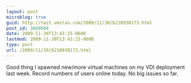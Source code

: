 ```yaml
---
layout: post
microblog: true
guid: http://twit.vmstan.com/2009/11/30/6210930173.html
post_id: 3049504
date: 2009-11-30T13:43:15-0600
lastmod: 2009-11-30T13:43:15-0600
type: post
url: /2009/11/30/6210930173.html
---
```

Good thing I spawned new/more virtual machines on my VDI deployment last week. Record numbers of users online today. No big issues so far.
